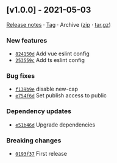 ## [v1.0.0] - 2021-05-03

[Release notes](https://github.com/kaaax0815/config/releases/tag/v1.0.0) · [Tag](https://github.com/kaaax0815/config/tree/v1.0.0) · Archive ([zip](https://github.com/kaaax0815/config/archive/v1.0.0.zip) · [tar.gz](https://github.com/kaaax0815/config/archive/v1.0.0.tar.gz))

### New features

- [`824150d`](https://github.com/kaaax0815/config/commit/824150d)  Add vue eslint config
- [`253559c`](https://github.com/kaaax0815/config/commit/253559c)  Add ts eslint config

### Bug fixes

- [`f139b9e`](https://github.com/kaaax0815/config/commit/f139b9e)  disable new-cap
- [`e754f6d`](https://github.com/kaaax0815/config/commit/e754f6d)  Set publish access to public

### Dependency updates

- [`e51b46d`](https://github.com/kaaax0815/config/commit/e51b46d)  Upgrade dependencies

### Breaking changes

- [`0193f37`](https://github.com/kaaax0815/config/commit/0193f37)  First release
